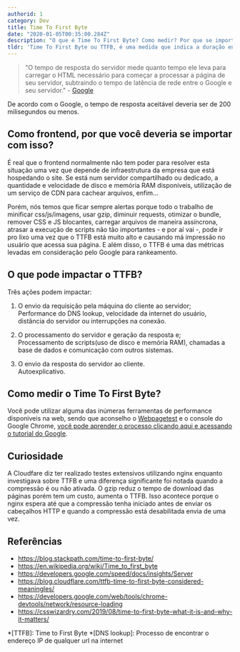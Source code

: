 ```yaml
---
authorid: 1
category: Dev
title: Time To First Byte
date: "2020-01-05T00:35:00.284Z"
description: "O que é Time To First Byte? Como medir? Por que se importar?"
tldr: 'Time To First Byte ou TTFB, é uma medida que indica a duração entre uma requisição HTTP e o momento que o browser inicia o recebimento desta resposta, ou seja, recebe o primeiro byte. Em outras palavras, é o tempo gasto a partir da requisição do nosso dispositivo até chegar no servidor e voltar carregando o primeiro byte de informação.'
---
```


> "O tempo de resposta do servidor mede quanto tempo ele leva para carregar o HTML necessário para começar a processar a página de seu servidor, subtraindo o tempo de latência de rede entre o Google e seu servidor." - [Google](https://developers.google.com/speed/docs/insights/Server)

De acordo com o Google, o tempo de resposta aceitável deveria ser de 200 milisegundos ou menos.

## Como frontend, por que você deveria se importar com isso?

É real que o frontend normalmente não tem poder para resolver esta situação uma vez que depende de infraestrutura da empresa que está hospedando o site. Se está num servidor compartilhado ou dedicado, a quantidade e velocidade de disco e memória RAM disponíveis, utilização de um serviço de CDN para cachear arquivos, enfim...

Porém, nós temos que ficar sempre alertas porque todo o trabalho de minificar css/js/imagens, usar gzip, diminuir requests, otimizar o bundle, remover CSS e JS blocantes, carregar arquivos de maneira assíncrona, atrasar a execução de scripts não tão importantes - e por aí vai -, pode ir pro lixo uma vez que o TTFB está muito alto e causando má impressão no usuário que acessa sua página. E além disso, o TTFB é uma das métricas levadas em consideração pelo Google para rankeamento.

## O que pode impactar o TTFB?

Três ações podem impactar:

1. O envio da requisição pela máquina do cliente ao servidor;  
Performance do DNS lookup, velocidade da internet do usuário, distância do servidor ou interrupções na conexão.

2. O processamento do servidor e geração da resposta e;  
Processamento de scripts(uso de disco e memória RAM), chamadas a base de dados e comunicação com outros sistemas.

3. O envio da resposta do servidor ao cliente.  
Autoexplicativo.


## Como medir o Time To First Byte?

Você pode utilizar alguma das inúmeras ferramentas de performance disponiveis na web, sendo que aconselho o [Webpagetest](https://www.webpagetest.org/) e o  console do Google Chrome, [você pode aprender o processo clicando aqui e acessando o tutorial do Google](https://developers.google.com/web/tools/chrome-devtools/network/resource-loading).


## Curiosidade

A Cloudfare diz ter realizado testes extensivos utilizando nginx enquanto investigava sobre TTFB e uma diferença significante foi notada quando a compressão é ou não ativada. O gzip reduz o tempo de download das páginas porém tem um custo, aumenta o TTFB. Isso acontece porque o nginx espera até que a compressão tenha iniciado antes de enviar os cabeçalhos HTTP e quando a compressão está desabilitada envia de uma vez.

## Referências

- https://blog.stackpath.com/time-to-first-byte/
- https://en.wikipedia.org/wiki/Time_to_first_byte
- https://developers.google.com/speed/docs/insights/Server
- https://blog.cloudflare.com/ttfb-time-to-first-byte-considered-meaningles/
- https://developers.google.com/web/tools/chrome-devtools/network/resource-loading
- https://csswizardry.com/2019/08/time-to-first-byte-what-it-is-and-why-it-matters/


*[TTFB]: Time to First Byte
*[DNS lookup]: Processo de encontrar o endereço IP de qualquer url na internet